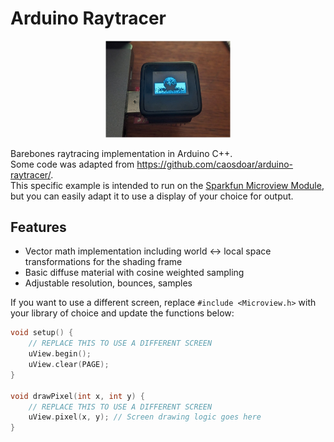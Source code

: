 
# Arduino Raytracer
<p align="center">
<img src="demo.jpg" alt="demo" width="200"/>
</p>

Barebones raytracing implementation in Arduino C++.  
Some code was adapted from https://github.com/caosdoar/arduino-raytracer/.  
This specific example is intended to run on the [Sparkfun Microview Module](https://www.sparkfun.com/products/12923), but you can easily adapt it to use a display of your choice for output.



## Features

- Vector math implementation including world <-> local space transformations for the shading frame
- Basic diffuse material with cosine weighted sampling
- Adjustable resolution, bounces, samples

If you want to use a different screen, replace `#include <Microview.h>` with your library of choice and update the functions below:
```cpp
void setup() {
	// REPLACE THIS TO USE A DIFFERENT SCREEN
	uView.begin();
	uView.clear(PAGE);
}

void drawPixel(int x, int y) {
	// REPLACE THIS TO USE A DIFFERENT SCREEN
	uView.pixel(x, y); // Screen drawing logic goes here
}
```


